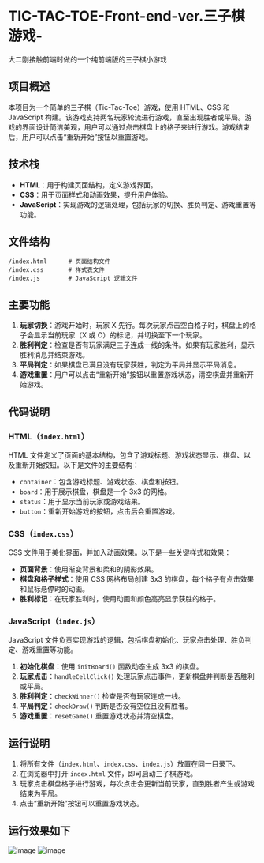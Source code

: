 # TIC-TAC-TOE-Front-end-ver.三子棋游戏-
大二刚接触前端时做的一个纯前端版的三子棋小游戏

## 项目概述

本项目为一个简单的三子棋（Tic-Tac-Toe）游戏，使用 HTML、CSS 和 JavaScript 构建。该游戏支持两名玩家轮流进行游戏，直至出现胜者或平局。游戏的界面设计简洁美观，用户可以通过点击棋盘上的格子来进行游戏。游戏结束后，用户可以点击“重新开始”按钮以重置游戏。

## 技术栈

- **HTML**：用于构建页面结构，定义游戏界面。
- **CSS**：用于页面样式和动画效果，提升用户体验。
- **JavaScript**：实现游戏的逻辑处理，包括玩家的切换、胜负判定、游戏重置等功能。

## 文件结构

```
/index.html      # 页面结构文件
/index.css       # 样式表文件
/index.js        # JavaScript 逻辑文件
```

## 主要功能

1. **玩家切换**：游戏开始时，玩家 X 先行。每次玩家点击空白格子时，棋盘上的格子会显示当前玩家（X 或 O）的标记，并切换至下一个玩家。
2. **胜利判定**：检查是否有玩家满足三子连成一线的条件。如果有玩家胜利，显示胜利消息并结束游戏。
3. **平局判定**：如果棋盘已满且没有玩家获胜，判定为平局并显示平局消息。
4. **游戏重置**：用户可以点击“重新开始”按钮以重置游戏状态，清空棋盘并重新开始游戏。

## 代码说明

### HTML（`index.html`）

HTML 文件定义了页面的基本结构，包含了游戏标题、游戏状态显示、棋盘、以及重新开始按钮。以下是文件的主要结构：

- `container`：包含游戏标题、游戏状态、棋盘和按钮。
- `board`：用于展示棋盘，棋盘是一个 3x3 的网格。
- `status`：用于显示当前玩家或游戏结果。
- `button`：重新开始游戏的按钮，点击后会重置游戏。

### CSS（`index.css`）

CSS 文件用于美化界面，并加入动画效果。以下是一些关键样式和效果：

- **页面背景**：使用渐变背景和柔和的阴影效果。
- **棋盘和格子样式**：使用 CSS 网格布局创建 3x3 的棋盘，每个格子有点击效果和鼠标悬停时的动画。
- **胜利标记**：在玩家胜利时，使用动画和颜色高亮显示获胜的格子。


### JavaScript（`index.js`）

JavaScript 文件负责实现游戏的逻辑，包括棋盘初始化、玩家点击处理、胜负判定、游戏重置等功能。

1. **初始化棋盘**：使用 `initBoard()` 函数动态生成 3x3 的棋盘。
2. **玩家点击**：`handleCellClick()` 处理玩家点击事件，更新棋盘并判断是否胜利或平局。
3. **胜利判定**：`checkWinner()` 检查是否有玩家连成一线。
4. **平局判定**：`checkDraw()` 判断是否没有空位且没有胜者。
5. **游戏重置**：`resetGame()` 重置游戏状态并清空棋盘。



## 运行说明

1. 将所有文件（`index.html`、`index.css`、`index.js`）放置在同一目录下。
2. 在浏览器中打开 `index.html` 文件，即可启动三子棋游戏。
3. 玩家点击棋盘格子进行游戏，每次点击会更新当前玩家，直到胜者产生或游戏结束为平局。
4. 点击“重新开始”按钮可以重置游戏状态。

## 运行效果如下

![image](https://github.com/user-attachments/assets/68226c9a-4cc5-4936-99c4-86e9528b6f05)
![image](https://github.com/user-attachments/assets/22259642-ebb1-44a9-8a38-3325782df329)

